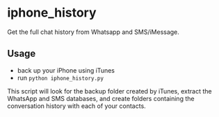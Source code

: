 iphone_history
==============

Get the full chat history from Whatsapp and SMS/iMessage.

Usage
-----

* back up your iPhone using iTunes
* run `python iphone_history.py`

This script will look for the backup folder created by iTunes, extract the WhatsApp and SMS databases,
and create folders containing the conversation history with each of your contacts.
